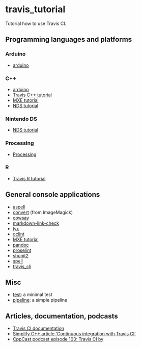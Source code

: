 # travis_tutorial

Tutorial how to use Travis CI.

## Programming languages and platforms

### Arduino

 * [arduino](https://github.com/richelbilderbeek/travis_arduino)

### C++

 * [arduino](https://github.com/richelbilderbeek/travis_arduino)
 * [Travis C++ tutorial](https://github.com/richelbilderbeek/travis_cpp_tutorial)
 * [MXE tutorial](https://github.com/richelbilderbeek/mxe_tutorial)
 * [NDS tutorial](https://github.com/richelbilderbeek/nds_tutorial)

### Nintendo DS

 * [NDS tutorial](https://github.com/richelbilderbeek/nds_tutorial)

### Processing

 * [Processing](https://github.com/richelbilderbeek/travis_processing)

### R

 * [Travis R tutorial](https://github.com/richelbilderbeek/travis_r_tutorial)

## General console applications

 * [aspell](https://github.com/richelbilderbeek/travis_aspell)
 * [convert](https://github.com/richelbilderbeek/travis_convert) (from ImageMagick)
 * [cowsay](https://github.com/richelbilderbeek/travis_cowsay)
 * [markdown-link-check](https://github.com/richelbilderbeek/travis_markdown-link-check)
 * [lyx](https://github.com/richelbilderbeek/travis_lyx)
 * [oclint](https://github.com/richelbilderbeek/travis_oclint)
 * [MXE tutorial](https://github.com/richelbilderbeek/mxe_tutorial)
 * [pandoc](https://github.com/richelbilderbeek/travis_pandoc)
 * [proselint](https://github.com/richelbilderbeek/travis_proselint)
 * [shunit2](https://github.com/richelbilderbeek/travis_shunit2)
 * [spell](https://github.com/richelbilderbeek/travis_spell)
 * [travis_cli](https://github.com/richelbilderbeek/travis_travis_cli)

## Misc

 * [test](https://github.com/richelbilderbeek/travis_test): a minimal test
 * [pipeline](https://github.com/richelbilderbeek/travis_example_pipeline): a simple pipeline

## Articles, documentation, podcasts

 * [Travis CI documentation](https://github.com/travis-ci/docs-travis-ci-com)
 * [Simplify C++ article 'Continuous integration with Travis CI'](https://github.com/richelbilderbeek/simplify_cpp_travis_intro)
 * [CppCast podcast episode 103: Travis CI by](http://cppcast.com/2017/06/richel-bilderbeek/)
